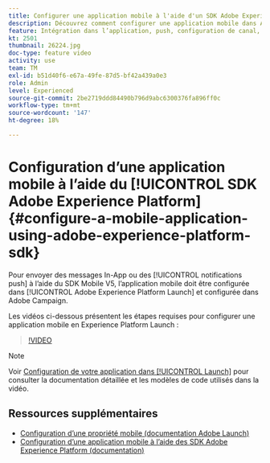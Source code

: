 ```yaml
---
title: Configurer une application mobile à l'aide d'un SDK Adobe Experience Platform
description: Découvrez comment configurer une application mobile dans Adobe Experience Platform Launch et comment la configurer dans Adobe Campaign.
feature: Intégration dans l’application, push, configuration de canal, SDK Mobile
kt: 2501
thumbnail: 26224.jpg
doc-type: feature video
activity: use
team: TM
exl-id: b51d40f6-e67a-49fe-87d5-bf42a439a0e3
role: Admin
level: Experienced
source-git-commit: 2be2719ddd84490b796d9abc6300376fa896ff0c
workflow-type: tm+mt
source-wordcount: '147'
ht-degree: 18%

---
```


# Configuration d’une application mobile à l’aide du [!UICONTROL SDK Adobe Experience Platform] {#configure-a-mobile-application-using-adobe-experience-platform-sdk}

Pour envoyer des messages In-App ou des [!UICONTROL notifications push] à l’aide du SDK Mobile V5, l’application mobile doit être configurée dans [!UICONTROL Adobe Experience Platform Launch] et configurée dans Adobe Campaign.

Les vidéos ci-dessous présentent les étapes requises pour configurer une application mobile en Experience Platform Launch :

>[!VIDEO](https://video.tv.adobe.com/v/26224?quality=12)

>[!NOTE]
>
>Voir [Configuration de votre application dans [!UICONTROL Launch]](https://helpx.adobe.com/campaign/kb/configuring-app-sdk.html#ConfiguringyourapplicationinLaunch) pour consulter la documentation détaillée et les modèles de code utilisés dans la vidéo.

## Ressources supplémentaires

* [Configuration d’une propriété mobile (documentation Adobe Launch)](https://aep-sdks.gitbook.io/docs/getting-started/create-a-mobile-property)
* [Configuration d’une application mobile à l’aide des SDK Adobe Experience Platform (documentation)](https://helpx.adobe.com/fr/campaign/kb/configuring-app-sdk.html)

